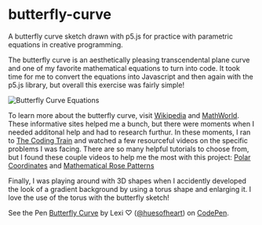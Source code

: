 # butterfly-curve
A butterfly curve sketch drawn with p5.js for practice with parametric equations in creative programming. 

The butterfly curve is an aesthetically pleasing transcendental plane curve and one of my favorite mathematical equations to turn into code. It took time for me to convert the equations into Javascript and then again with the p5.js library, but overall this exercise was fairly simple! 

![Butterfly Curve Equations](https://pbs.twimg.com/media/EXOwznwXYAAwJ1P?format=jpg&name=large)

To learn more about the butterfly curve, visit [Wikipedia](https://en.wikipedia.org/wiki/Butterfly_curve_(transcendental)#:~:text=r%20%3D%20(cos%205%CE%B8)2,in%20the%20fall%20of%201991.) and [MathWorld](https://mathworld.wolfram.com/ButterflyCurve.html). These informative sites helped me a bunch, but there were moments when I needed additonal help and had to research furthur. In these moments, I ran to [The Coding Train](https://thecodingtrain.com/) and watched a few resourceful videos on the specific problems I was facing. There are so many helpful tutorials to choose from, but I found these couple videos to help me the most with this project: [Polar Coordinates](https://youtu.be/N633bLi_YCw) and [Mathematical Rose Patterns](https://youtu.be/f5QBExMNB1I) 

Finally, I was playing around with 3D shapes when I accidently developed the look of a gradient background by using a torus shape and enlarging it. I love the use of the torus with the butterfly sketch! 

See the Pen <a href="https://codepen.io/huesofheart/pen/YzeRgvK">
  Butterfly Curve</a> by Lexi ♡ (<a href="https://codepen.io/huesofheart">@huesofheart</a>)
  on <a href="https://codepen.io">CodePen</a>.
